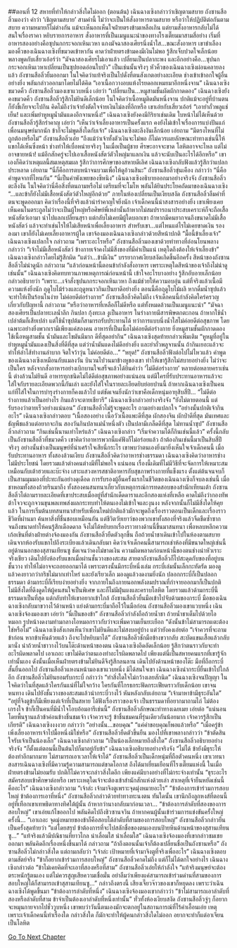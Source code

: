 ##ตอนที่ 12 สหายที่ทำให้กล่าวสิ่งใดไม่ออก (ตอนต้น)
เฉินฉางเซิงกล่าวว่าเชิญตามสบาย ถังซานสือลิ่วมองว่า คำว่า ‘เชิญตามสบาย’ สามคำนี้ ไม่ว่าจะเป็นให้สั่งอาหารตามสบาย หรือว่าให้ปฏิบัติต่อกันตามสบาย ความหมายก็ไม่ต่างกัน แม้จะเห็นอกเห็นใจฝ่ายตรงข้ามเหลือเกิน แต่ยามสั่งอาหารกลับไม่ได้สนใจเรื่องราคา หยิบรายการอาหาร สั่งอาหารที่เป็นเมนูแนะนำของทางโรงเตี๊ยมมาสามสี่อย่าง เริ่มที่อาหารสองอย่างคือซุปนกกระจอกเหินเวหา แกงมัจฉาสองเศียรนึ่งน้ำใส...ขณะสั่งอาหาร เขาชำเลืองมองคิ้วของเฉินฉางเซิงที่ขมวดเข้าหากัน คาดว่าฝ่ายตรงข้ามคงมีเงินไม่พอ รู้สึกเจ็บปวดใจเล็กน้อย พลางพูดกับเสี่ยวเอ้อร์ว่า “มัจฉาสองเศียรไม่เอาแล้ว เปลี่ยนเป็นปลากะพง และอีกอย่างคือ...ซุปนกกระจอกเหินเวหาเปลี่ยนเป็นซุปยอดอ่อนใบบัว”
เป็นเช่นนั้นจริงๆ หัวคิ้วของเฉินฉางเซิงผ่อนคลายลงแล้ว
ถังซานสือลิ่วยิ้มออกมา ในใจคิดว่าแท้จริงเป็นไปดั่งที่ตนสังเกตอย่างละเอียด ช่างเข้าเข้าอกใจผู้อื่นอย่างยิ่ง พลันกล่าวออกมาโดยไม่ได้คิด “เอาเนื้อกวางอบแห้งโรยดอกเหมยมาอีกหนึ่งจาน”
เฉินฉางเซิงขมวดคิ้ว
ถังซานสือลิ่วมองเขาแวบหนึ่ง เอ่ยว่า “เปลี่ยนเป็น...หมูสามชั้นผัดผักกาดดอง”
เฉินฉางเซิงยังคงขมวดคิ้ว
ถังซานสือลิ่วรู้สึกไม่ยินดีเล็กน้อย ในใจคิดว่าเนื้อหมูติดมันหนึ่งจาน ปกติแม้จะอยู่ที่บ้านตนก็ยังขี้เกียจจะไปกิน คิดไม่ถึงว่าเจ้ายังตัดใจจ่ายเงินไม่ลงที่อีกหรือ
เขาเอ่ยกับเสี่ยวเอ้อร์ “เอายำถั่วพลูแช่เย็น! และเพิ่มยำหูหมูน้ำมันแดงอีกจานหนึ่ง!”
เฉินฉางเซิงยังคงมีกิริยาเช่นเดิม ใบหน้าไม่ได้เห็นด้วย
ถังซานสือลิ่วรู้สึกรำคาญ เอ่ยว่า “เห็นว่าเจ้าเลี้ยงอาหารเป็นครั้งแรก คงยังไม่เข้าใจเรื่องการแบ่งปันแก่เพื่อนมนุษย์มากนัก ข้าก็จะไม่พูดสิ่งใดกับเจ้า”
เฉินฉางเซิงตะลึงงันเล็กน้อย เอ่ยถาม “มีตรงไหนที่ไม่ถูกต้องหรือไม่”
ถังซานสือลิ่วเอ่ย “ถึงแม้ว่าเจ้าทั้งตัวเงินจะไม่พอ ก็ไม่ควรเผยลักษณะท่าทางเช่นนี้ให้แขกได้เห็นซึ่งหน้า ช่างทำให้เบื่อหน่ายจริงๆ ในเมื่อเป็นผู้ชาย ศีรษะอาจจะขาด โลหิตอาจจะไหล แต่ไม่อาจขายหน้า! แม้อีกสักครู่จะไปเอาเสื้อหนังสัตว์ตัวใหญ่มาแลกเงิน แล้วจะนับเป็นอะไรได้อีกหรือ”
เขาเองก็คิดว่าเหตุผลนี้สมเหตุสมผล รู้สึกว่าการศึกษาของสหายดีเลิศ เฉินฉางเซิงกลับฟังแล้วรู้สึกว่าแปลกประหลาด เอ่ยถาม “นี่ก็คือการตบหน้าจนบวมเพื่อให้ดูอ้วนสินะ”
ถังซานสือลิ่วขุ่นเคือง กล่าวว่า “นี่คือคำพูดจากที่ไหนกัน”
“นี่เป็นคำพังเพยของซีหนิง” เฉินฉางเซิงอธิบายออกมาอย่างจริงจัง
ถังซานสือลิ่วตะลึงงัน ในใจคิดว่านี่คือสิ่งที่ตนถามหรือไม่ เตรียมที่จะโมโห พลันได้ยินประโยคถัดมาของเฉินฉางเซิง
“...และข้าก็ยังไม่มีเสื้อหนังสัตว์ตัวใหญ่อีกด้วย”
ภายในห้องเปลี่ยนเป็นเงียบสงัด
ถังซานสือลิ่วลืมคำที่ตนจะพูดออกมา คิดว่าเรื่องนี้ที่จริงแล้วน่ารำคาญใจยิ่งนัก เจ้าเด็กคนนี้น่าสงสารอย่างยิ่ง
เขาเพียงเคยเห็นคนในตระกูลไม่ว่าจะเป็นผู้ใหญ่หรือศิษย์พี่เหล่านั้นถ้าหากไม่สมปรารถนาประสบเคราะห์ก็จะถือเสื้อหนังสัตว์เอามา นำไปแลกเปลี่ยนสุรา แต่กลับไม่เคยมีผู้ใดบอกเขา ถ้าหากมีคนยากจนถึงขนาดไม่มีเสื้อหนังสัตว์ แล้วจะทำเช่นไรให้ไม่เสียหน้าเพื่อเลี้ยงอาหาร สำหรับเขา...แต่ไหนแต่ไรไม่เคยขาดเงิน รองลงมา เขาก็ยังไม่เคยเลี้ยงอาหารผู้ใด
เขาจ้องมองเฉินฉางเซิงกล่าวด้วยสีหน้าปกติ “มื้อนี้ข้าเลี้ยงเจ้า”
เฉินฉางเซิงแปลกใจ กล่าวถาม “เพราะอะไรหรือ”
ถังซานสือลิ่วมองเขาด้วยท่าทางที่อ่อนโยนพลางกล่าวว่า “เจ้าไม่มีเสื้อหนังสัตว์ ข้างกายเจ้าคงไม่มีสิ่งของที่มีค่าเป็นแน่ เหตุใดถึงต้องให้เจ้าเลี้ยงข้า”
เฉินฉางเซิงกล่าวโดยไม่รู้สึกผิด “แต่ว่า...ข้ามีเงิน”
บรรยากาศเงียบสงัดเกิดขึ้นอีกครั้ง
สีหน้าของถังซานสือลิ่วไม่น่าดูนัก กล่าวถาม “แล้วก่อนหน้านี้ตอนข้ากำลังสั่งอาหาร เพราะเหตุใดสีหน้าของเจ้าถึงไม่น่าดูเช่นนั้น”
เฉินฉางเซิงคิดทบทวนภาพเหตุการณ์ก่อนหน้านี้ เข้าใจอะไรบางอย่าง รู้สึกอับอายเล็กน้อย กล่าวอธิบายว่า “เพราะ...เจ้าสั่งซุปนกกระจอกเหินเวหา ถึงแม้ช่วยให้ความอบอุ่น แต่ที่จริงแล้วเนื้อมีความแห้งยิ่งนัก ฤดูใบไม้ร่วงและฤดูหนาวกินเป็นยาดีอย่างยิ่ง ตอนนี้คือฤดูใบไม้ผลิ หากดื่มน้ำซุปแล้วจะทำให้เป็นร้อนในง่าย ไม่ค่อยดีต่อร่างกาย”
ถังซานสือลิ่วคิดไม่ถึง เจ้าเด็กคนนี้กำลังคิดใคร่ครวญเกี่ยวกับปัญหานี้ กล่าวถาม “หรือว่าอาหารที่เหลือก็ไม่ดีหรือ แต่ทั้งหมดล้วนเป็นเมนูแนะนำ”
“มัจฉาสองเศียรเป็นปลาทะเลน้ำลึก กินปลา กุ้งทะเล งูเป็นอาหาร ในร่างกายมีสารพิษตกตะกอน ถ้าหากใช้น้ำเปล่าต้มก็เสียเปล่า แต่ใช้น้ำซุปต้มก็สามารถรับประทานได้ ทว่าการแบบนึ่งน้ำใสไม่ค่อยดีต่อสุขภาพ โดยเฉพาะอย่างยิ่งพวกเรามีเพียงแค่สองคน อาหารที่เป็นเนื้อไม่ค่อยดีต่อร่างกาย ยิ่งหมูสามชั้นผักกาดดองใช้เนื้อหมูสามชั้น น้ำมันและไขมันมีมาก ดีที่สุดอย่ากิน”
เฉินฉางเซิงสุดท้ายกล่าวเพิ่มเติม “หูหมูที่อยู่ในยำหูหมูน้ำมันแดงเป็นสิ่งที่ดีที่สุด แต่ว่าน้ำมันแดงไม่ดีอย่างยิ่ง และยำถั่วพลูจานนั้น ถ้ากินเยอะแล้วจะทำให้ลำไส้ทำงานลำบาก จิตใจว้าวุ่น ไม่ค่อยดีต่อ...”
“หยุด!”
ถังซานสือลิ่วฟังต่อไปไม่ไหวแล้ว
คำพูดของเฉินฉางเซิงเหมือนกับแมลงวัน
บินวนไปวนมาข้างหูของเขา ทำให้เขารู้สึกไม่สบายอย่างยิ่ง ไม่ว่าจะเป็นใคร หลังจากสั่งอาหารอย่างเบิกบานใจเสร็จแล้วได้ยินคำว่า ‘ไม่ดีต่อร่างกาย’ หลายต่อหลายคราเช่นนี้ ต่างล้วนไม่ยินดี
อาหารทุกชนิดไม่ได้ดีต่อสุขภาพอย่างแน่นอน
แต่มีใครที่รับประทานอาหารแล้วจะใส่ใจกับรายละเอียดพวกนี้กันเล่า และยังใส่ใจในรายละเอียดยิบย่อยปานนี้ ถ้าหากเฉินฉางเซิงเป็นคนแก่ที่ใส่ใจในการบำรุงร่างกายก็คงแล้วไป แต่ชัดเจนยิ่งนักว่าเขาคือเด็กหนุ่มอายุสิบสี่ปี...
“ไม่ดีต่อร่างกายแล้วเป็นอย่างไร กินแล้วจะตายเชียวรึ”
เฉินฉางเซิงกล่าวอย่างจริงจัง “ยังไม่ตายตอนนี้ แต่รับรองว่าตายเร็วอย่างแน่นอน”
ถังซานสือลิ่วไม่รู้จะพูดอะไร ถามอย่างแปลกใจ “อย่างนั้นปกติเจ้ากินอะไร”
เฉินฉางเซิงกล่าวตอบ “เนื้อสองอย่าง เนื้อวัวเนื้อแพะดีที่สุด ผักสองจิน ผักป่าดีที่สุด มันเทศและธัญพืชแล้วแต่อยากจะกิน สองวันกินปลาแม่น้ำหนึ่งตัว เป็นปลามีเกล็ดดีที่สุด ไม่ทานน้ำซุป”
ถังซานสือลิ่วกล่าวถาม “กินเช่นนี้นานเท่าไหร่แล้ว”
เฉินฉางเซิงกล่าว “เริ่มจำความได้ก็กินเช่นนี้แล้ว”
ครั้งนี้กลับเป็นถังซานสือลิ่วที่ขมวดคิ้ว
เขาคิดว่าอาหารพวกนี้แค่ฟังก็ไม่อร่อยแล้ว ถ้าต้องกินเช่นนี้มาเป็นสิบสี่ปีจริงๆ อย่างนั้นช่างเป็นมนุษย์ที่น่าเศร้าใจเสียนี่กระไร
เขาพบว่าตนเองยิ่งมายิ่งเห็นใจเจ้าเด็กคนนี้
เมื่อรับประทานอาหาร ทั้งสองล้วนเงียบ ถังซานสือลิ่วคิดว่าอาหารช่างธรรมดา เฉินฉางเซิงคิดว่าอาหารช่างไม่มีประโยชน์ โดยรวมแล้วต่างคนต่างมีที่ไม่พอใจ แน่นอน เรื่องนี้เดิมที่ไม่มีวิธีที่จะจัดการให้เหมาะสม เหมือนกับเต้าฮวยและบ๊ะจ่าง เสาะแสวงหารสชาติอาหารกับสุขภาพร่างกายที่แข็งแรง ตั้งแต่ต้นจนจบก็เป็นสามมุมมองที่ปะทะกันอย่างดุเดือด
การรับรองผู้อื่นครั้งแรกในชีวิตของเฉินฉางเซิงก็จบลงเช่นนี้ เมื่อชาหอมทั้งสองถ้วยรินมาถึง ทั้งสองคนสนทนาเกี่ยวกับเหตุการณ์การทดสอบของสำนักเทียนเต้า ถังซานสือลิ่วไต่ถามรายละเอียดที่เขาประสบเมื่ออยู่ที่สำนักเด็ดดาราและอีกสองแห่งที่เหลือ คาดไม่ถึงว่ากองทัพต้าโจวจะถูกจวนขุนพลเทพส่งผลกระทบทำให้ตนเองไม่เข้าใจและงุนงง หลังจากนั้นก็ไม่มีสิ่งใดให้คุยแล้ว
ในการเริ่มต้นบทสนทนาสำหรับเพื่อนใหม่ปกติแล้วมักจะพูดถึงเรื่องราวตอนเป็นเด็กและเรื่องราวชีวิตที่ผ่านมา ค้นหาสิ่งที่ชื่นชอบเหมือนกัน แต่ชีวิตวัยเยาว์ของพวกเขาทั้งสองที่จริงแล้วจืดชืดซ้ำซากจนถึงขนาดทำให้คนรู้สึกเดือดดาล จึงไม่ได้หยิบยกเรื่องราวทางด้านนี้ขึ้นมาสนทนา เพื่อหลบหลีกความเก้อเขินที่ต่างฝ่ายต่างจ้องมองกัน ถังซานสือลิ่วยืดตัวลุกขึ้น ถือถ้วยน้ำชาเดินเข้าไปในห้องตามสบาย เดินจากห้องรับแขกไปถึงระเบียงแล้วเดินกลับมา คิดว่าเจ้าเด็กคนนี้สามารถเช่าห้องที่มีขนาดใหญ่เช่นนี้อยู่ด้านนอกของสุสานเทียนซู ชัดเจนว่าคงไม่ขาดเงิน ความผิดพลาดก่อนหน้านี้ของตนช่างน่าหัวเราะจริงเชียว
เดินไปยังห้องรับแขกเมื่อผ่านชั้นวางของสะสม สายตาถังซานสือลิ่วก็ไปสะดุดกับของที่อยู่บนชั้นวาง ทำให้ไม่อาจจะถอยออกมาได้
เพราะตรงนั้นมีกระบี่หนึ่งเล่ม
กระบี่เล่มนั้นเล็กกะทัดรัด มองดูแล้วคงยาวกว่ากริชไม่มากเท่าไหร่ และยังเรียวเล็ก มองดูแล้วงดงามยิ่งนัก ปลอกกระบี่ก็เป็นปลอกธรรมดา ด้ามกระบี่ก็เรียบง่ายอย่างยิ่ง จากภายในถึงภายนอกพลังลมปราณที่กำจายออกมาก็เป็นปกติ ไม่มีสิ่งใดที่ดึงดูดให้ผู้คนสนใจเป็นพิเศษ และก็ไม่มีฝุ่นผงและคราบโลหิต โดยรวมแล้วด้ามกระบี่นี้ธรรมดาเป็นที่สุด แต่กลับทำให้เขาอยากเข้าใกล้
ถังซานสือลิ่วยื่นมือเข้าไปจับด้ามของกระบี่
มือของเฉินฉางเซิงกลับมาขวางไว้ด้านหน้า แย่งด้ามกระบี่มาถือไว้ในมือก่อน
ถังซานสือลิ่วมองเขาแวบหนึ่ง
เฉินฉางเซิงจ้องมองเขา เอ่ยว่า “นี่เป็นของข้า”
ถังซานสือลิ่วกำลังถือถ้วยน้ำชา ถ้วยน้ำชาเต็มไปด้วยไอหมอก รูปหน้างดงามท่ามกลางไอหมอกราวกับว่าจะเพิ่มความเย็นยะเยือก “ดังนั้นข้าไม่สามารถแตะต้องใช่หรือไม่”
เฉินฉางเซิงสังเกตเห็นว่าเขาไม่ยินดีและไม่สงบอยู่บ้าง แต่ว่ายังคงเอ่ยต่อ “เจ้าควรที่จะถามข้าก่อน หากข้าเห็นด้วยแล้ว ถึงจะไปหยิบมาได้”
ถังซานสือลิ่วชักมือข้างขวากลับ สะบัดแขนเสื้อแล้วกลับมานั่ง นำถ้วยน้ำชาวางไว้บนโต๊ะด้านหน้าของตน
เฉินฉางเซิงอึดอัดเล็กน้อย รู้สึกว่าตนราวกับจะทำอะไรผิดพลาดไป
เอาเถอะ เขาไม่คิดว่าตนเองทำอะไรผิดพลาดไป
เพียงแต่นี่เป็นสหายคนแรกที่เขารู้จักเท่านั้นเอง ดังนั้นเมื่อเห็นฝ่ายตรงข้ามไม่ยินดีจึงรู้สึกลนลาน เดินไปยังด้านหน้าของโต๊ะ มือที่ถือกระบี่สั้นยื่นออกไป
ถังซานสือลิ่วแหงนหน้ามองเขาแวบหนึ่ง มิได้สนใจเขา
เฉินฉางเซิงนำกระบี่ยื่นเข้าไปใกล้อีก
ถังซานสือลิ่วไม่ยินยอมรับกระบี่ กล่าวว่า “ทำสิ่งใดใจไม่กว้างเลยสักนิด”
เฉินฉางเซิงจนปัญญา ในใจคิดว่าในที่สุดแล้วใครกันแน่ที่ไม่ใจกว้าง ใครกันที่โกรธกระฟัดกระเฟียดราวกับเด็กน้อย เขาจนหนทาง เดินไปยังชั้นวางของสะสมแล้วนำกระบี่วางไว้ หันหลังกลับเอ่ยถาม “เจ้ามาหาข้ามีธุระอันใด”
“อยู่ที่จิงตูข้าก็มีเพียงแต่เจ้าที่เป็นสหาย ได้ฟังเรื่องราวของเจ้า เป็นธรรมดาที่อยากมาถามไถ่ ไม่ต้องเกรงใจ ข้าก็เป็นคนที่มีน้ำใจโอบอ้อมอารีเช่นนี้” ถังซานสือลิ่วลักษณะท่าทางเฉยเมย เอ่ยต่อ “แน่นอน โดยพื้นฐานแล้วข้าค่อนข้างชื่นชมเจ้า เจ้าควรจะรู้ ข้าชื่นชมคนที่รุ่นเดียวกันน้อยมาก เจ้าควรรู้สึกเป็นเกียรติ”
เฉินฉางเซิงงงงวย กล่าวว่า “อย่างนั้น...ขอบคุณ”
“แค่คำขอบคุณก็พอแล้วหรือ”
“เมื่อครู่ข้าเพิ่งเลี้ยงอาหารเจ้าไปมื้อหนึ่งมิใช่หรือ”
ถังซานสือลิ่วยืดตัวขึ้นยืน มองไปที่เขาพลางกล่าวว่า “ข้าตัดสินใจรับเจ้าเป็นน้องเล็ก”
เฉินฉางเซิงกล่าวถาม “เป็นน้องเล็กหมายถึงสิ่งใด”
ถังซานสือลิ่วอธิบายอย่างจริงจัง “ก็ตั้งแต่ตอนนี้เป็นต้นไปก็มาอยู่กับข้า”
เฉินฉางเซิงอธิบายอย่างจริงจัง “ไม่ได้ ข้ายังมีธุระให้ต้องทำอีกมากมาย ไม่สามารถเอาเวลาให้เจ้าได้”
ถังซานสือลิ่วเป็นเด็กหนุ่มที่ถือตัวคนหนึ่ง เขาเวทนาสงสารเฉินฉางเซิงที่มีความรู้ความสามารถแต่ขาดโอกาส ถึงได้มาเยี่ยมเยือนที่โรงเตี๊ยมแห่งนี้ ในเมื่อฝ่ายตรงข้ามไม่ยอมรับ ปกติก็ไม่ควรจะกล่าวสิ่งใดอีก เพียงแค่มีบางอย่างที่ไม่กระจ่างเท่านั้น “ธุระอะไร สมัครสอบเข้าศึกษาต่อหรือ เพราะเหตุใดเจ้าจะต้องเข้าสำนักสักแห่งด้วยเล่า สาเหตุที่เจ้ายืนหยัดเช่นนี้คืออะไร”
เฉินฉางเซิงกล่าวถาม “เจ้าล่ะ เจ้ามาจิงตูเพราะจุดมุ่งหมายอะไร”
“ข้าต้องการเข้าร่วมการสอบใหญ่ ข้าต้องการเอาที่หนึ่ง” ถังซานสือลิ่วกล่าวด้วยท่าทางทะนงตน
ทันใดนั้น เขานึกถึงลูกหงส์ที่ตอนนี้อยู่ที่เทือกเขาเทพธิดาทางทิศใต้ผู้นั้น ถ้าหากว่านางกลับมาก่อนเวลา...
“ข้าต้องการลำดับที่สองของการสอบใหญ่”
เขาเอ่ยแก้ไขออกไป พลันคิดไปถึงชิวซานจวิน ถ้าหากคนผู้นั้นเข้าร่วมการแข่งขันครั้งใหญ่ครั้งนี้...
“เอาเถอะ จุดมุ่งหมายของข้าก็คือสอบได้ลำดับที่สามของการสอบใหญ่”
ถังซานสือลิ่วกล่าวยืนเป็นครั้งสุดท้ายว่า “แต่โดยสรุป ข้าต้องการที่จะไปสลักชื่อของตนเองบนป้ายหินด้านหน้าของสุสานเทียนซู...”
“แท้จริงแล้วมีปณิธานที่ยาวไกล น่าเลื่อมใส น่าเลื่อมใส”
เฉินฉางเซิงจ้องมองที่เขากล่าวชมเชยออกมา พลันคิดอีกเรื่องหนึ่งขึ้นมาได้ กล่าวถาม “ถ้าถึงตอนนั้นเจ้าก็ต้องเปลี่ยนชื่อเป็นถังซานหรือ”
ถังซานสือลิ่วไม่กล่าวสิ่งใด แต่ถามกลับว่า “เจ้าล่ะ เป้าหมายที่เจ้ามาจิงตูที่จริงเพื่ออะไร”
เฉินฉางเซิงตอบตามสัตย์จริง “ข้าก็อยากเข้าร่วมการสอบใหญ่”
ถังซานสือลิ่วคาดไม่ถึง แต่ก็ไม่ได้ตกใจอย่างไร
เฉินฉางเซิงกล่าวต่อ “ข้าไม่เคยคิดที่จะเอาที่สองหรือที่สาม”
ถังซานสือลิ่วเอ่ยให้กำลังใจ “แท้จริงมนุษย์จะต้องตระหนักรู้ตนเอง แต่ไม่ควรสูญเสียความเชื่อมั่น อย่าลืมว่าเพียงแค่สามารถเข้าร่วมด่านที่สามของการสอบใหญ่ได้ก็สามารถเข้าสุสานเทียนซู...”
กล่าวถึงตรงนี้ เสียงเจี๊ยวจ๊าวของเขาก็หยุดลง เพราะว่าเฉินฉางเซิงได้พูดขึ้นมา
“ข้าต้องการลำดับที่หนึ่ง”
เฉินฉางเซิงจ้องมองเขากล่าวว่า “ข้าไม่สามารถเอาลำดับที่สองหรือลำดับที่สาม ข้าจำเป็นต้องเอาลำดับที่หนึ่งเท่านั้น”
ทั่วทั้งห้องเงียบสงัด
ถังซานสือลิ่วจู่ๆ ก็อยากจะหมุนกายจากไปชั่ววูบหนึ่ง
เขาพบว่าวันนี้ตนเองมักจะตกอยู่ในสถานการณ์ที่ไร้คำเอื้อนเอ่ย
เหตุเพราะเจ้าเด็กคนนี้ทำเรื่องใด กล่าวสิ่งใด ก็มักจะทำให้ผู้คนกล่าวสิ่งใดไม่ออก อยากจะทำก็แต่อาเจียนเป็นโลหิต




[Go To Next Chapter]( ./14.md)